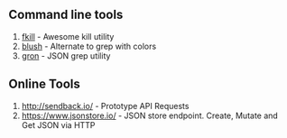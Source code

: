  ## Command line tools
 
 1. [fkill](https://github.com/sindresorhus/fkill-cli) - Awesome kill utility
 2. [blush](https://github.com/arsham/blush) - Alternate to grep with colors
 3. [gron](https://github.com/tomnomnom/gron) - JSON grep utility
 
## Online Tools

1. http://sendback.io/ - Prototype API Requests
2. https://www.jsonstore.io/ - JSON store endpoint. Create, Mutate and Get JSON via HTTP
